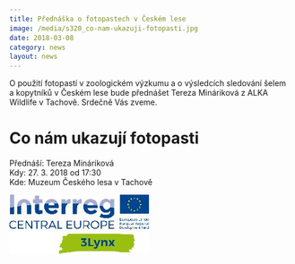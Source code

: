 ```yaml
---
title: Přednáška o fotopastech v Českém lese
image: /media/s320_co-nam-ukazuji-fotopasti.jpg
date: 2018-03-08
category: news
layout: news
---
```

O použití fotopastí v zoologickém výzkumu a o výsledcích sledování šelem
a kopytníků v Českém lese bude přednášet Tereza Mináriková z ALKA
Wildlife v Tachově. Srdečně Vás zveme.

# Co nám ukazují fotopasti

Přednáší: Tereza Mináriková  
Kdy: 27. 3. 2018 od 17:30  
Kde: Muzeum Českého lesa v Tachově

<div class="clearfix"></div>

![](/media/s250_13lynx_cmyk.jpg)